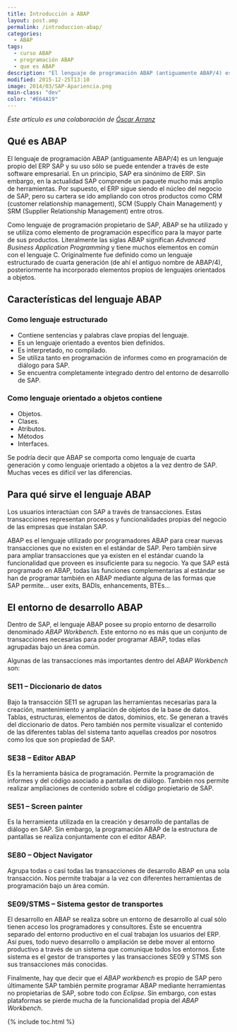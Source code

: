```yaml
---
title: Introducción a ABAP
layout: post.amp
permalink: /introduccion-abap/
categories:
  - ABAP
tags:
  - curso ABAP
  - programación ABAP
  - que es ABAP
description: "El lenguaje de programación ABAP (antiguamente ABAP/4) es un lenguaje propio del ERP SAP y su uso sólo se puede entender a través de este software empresarial. En un principio, SAP era sinónimo de ERP. Sin embargo, en la actualidad SAP comprende un paquete mucho más amplio de herramientas. Por supuesto, el ERP sigue siendo el núcleo del negocio de SAP, pero su cartera se ido ampliando con otros productos como CRM (customer relationship management), SCM (Supply Chain Management) y SRM (Supplier Relationship Management) entre otros."
modified: 2015-12-25T13:10
image: 2014/03/SAP-Apariencia.png
main-class: "dev"
color: "#E64A19"
---
```

*Éste artículo es una colaboración de <a href="http://www.blogdesap.com/" title="Blog de SAP" target="_blank">Óscar Arranz</a>*

## Qué es ABAP

El lenguaje de programación ABAP (antiguamente ABAP/4) es un lenguaje propio del ERP SAP y su uso sólo se puede entender a través de este software empresarial. En un principio, SAP era sinónimo de ERP. Sin embargo, en la actualidad SAP comprende un paquete mucho más amplio de herramientas. Por supuesto, el ERP sigue siendo el núcleo del negocio de SAP, pero su cartera se ido ampliando con otros productos como CRM (customer relationship management), SCM (Supply Chain Management) y SRM (Supplier Relationship Management) entre otros.

Como lenguaje de programación propietario de SAP, ABAP se ha utilizado y se utiliza como elemento de programación específico para la mayor parte de sus productos. Literalmente las siglas ABAP significan *Advanced Business Application Programming* y tiene muchos elementos en común con el lenguaje C. Originalmente fue definido como un lenguaje estructurado de cuarta generación (de ahí el antiguo nombre de ABAP/4), posteriormente ha incorporado elementos propios de lenguajes orientados a objetos.

<!--ad-->
<amp-img layout="responsive" src="/assets/img/2014/03/SAP-Apariencia.png" alt="SAP-Apariencia" width="979px" height="602px" />

## Características del lenguaje ABAP

### Como lenguaje estructurado

  * Contiene sentencias y palabras clave propias del lenguaje.
  * Es un lenguaje orientado a eventos bien definidos.
  * Es interpretado, no compilado.
  * Se utiliza tanto en programación de informes como en programación de diálogo para SAP.
  * Se encuentra completamente integrado dentro del entorno de desarrollo de SAP.

### Como lenguaje orientado a objetos contiene

  * Objetos.
  * Clases.
  * Atributos.
  * Métodos
  * Interfaces.

Se podría decir que ABAP se comporta como lenguaje de cuarta generación y como lenguaje orientado a objetos a la vez dentro de SAP. Muchas veces es difícil ver las diferencias.

## Para qué sirve el lenguaje ABAP

Los usuarios interactúan con SAP a través de transacciones. Estas transacciones representan procesos y funcionalidades propias del negocio de las empresas que instalan SAP.

ABAP es el lenguaje utilizado por programadores ABAP para crear nuevas transacciones que no existen en el estándar de SAP. Pero también sirve para ampliar transacciones que ya existen en el estándar cuando la funcionalidad que proveen es insuficiente para su negocio. Ya que SAP está programado en ABAP, todas las funciones complementarias al estándar se han de programar también en ABAP mediante alguna de las formas que SAP permite&#8230; user exits, BADIs, enhancements, BTEs&#8230;

## El entorno de desarrollo ABAP

Dentro de SAP, el lenguaje ABAP posee su propio entorno de desarrollo denominado *ABAP Workbench*. Este entorno no es más que un conjunto de transacciones necesarias para poder programar ABAP, todas ellas agrupadas bajo un área común.

Algunas de las transacciones más importantes dentro del *ABAP Workbench* son:

### SE11 &#8211; Diccionario de datos

Bajo la transacción SE11 se agrupan las herramientas necesarias para la creación, mantenimiento y ampliación de objetos de la base de datos. Tablas, estructuras, elementos de datos, dominios, etc. Se generan a través del diccionario de datos. Pero también nos permite visualizar el contenido de las diferentes tablas del sistema tanto aquellas creados por nosotros como los que son propiedad de SAP.

### SE38 &#8211; Editor ABAP

Es la herramienta básica de programación. Permite la programación de informes y del código asociado a pantallas de diálogo. También nos permite realizar ampliaciones de contenido sobre el código propietario de SAP.

### SE51 &#8211; Screen painter

Es la herramienta utilizada en la creación y desarrollo de pantallas de diálogo en SAP. Sin embargo, la programación ABAP de la estructura de pantallas se realiza conjuntamente con el editor ABAP.

### SE80 &#8211; Object Navigator

Agrupa todas o casi todas las transacciones de desarrollo ABAP en una sola transacción. Nos permite trabajar a la vez con diferentes herramientas de programación bajo un área común.

<amp-img layout="responsive" src="/assets/img/2014/03/SAP-SE80-Object-Navigator.png" alt="SAP-SE80-Object-Navigator" width="983px" height="604px" />

### SE09/STMS &#8211; Sistema gestor de transportes

El desarrollo en ABAP se realiza sobre un entorno de desarrollo al cual sólo tienen acceso los programadores y consultores. Éste se encuentra separado del entorno productivo en el cual trabajan los usuarios del ERP. Así pues, todo nuevo desarrollo o ampliación se debe mover al entorno productivo a través de un sistema que comunique todos los entornos. Éste sistema es el gestor de transportes y las transacciones SE09 y STMS son sus transacciones más conocidas.

Finalmente, hay que decir que el *ABAP workbench* es propio de SAP pero últimamente SAP también permite programar ABAP mediante herramientas no propietarias de SAP, sobre todo con *Eclipse*. Sin embargo, con estas plataformas se pierde mucha de la funcionalidad propia del *ABAP Workbench*.



{% include toc.html %}

